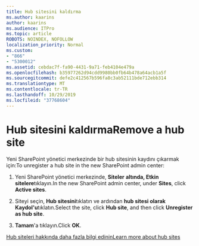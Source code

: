 ```yaml
---
title: Hub sitesini kaldırma
ms.author: kaarins
author: kaarins
ms.audience: ITPro
ms.topic: article
ROBOTS: NOINDEX, NOFOLLOW
localization_priority: Normal
ms.custom:
- "866"
- "5300012"
ms.assetid: cebdac7f-fa90-4431-9a71-feb4104e479a
ms.openlocfilehash: b35977262d94cdd9980bb0fb64b478a64acb1a5f
ms.sourcegitcommit: defe2c412567b596fa8c3ab52111bde712ebb314
ms.translationtype: MT
ms.contentlocale: tr-TR
ms.lasthandoff: 10/29/2019
ms.locfileid: "37768604"
---
```

# <a name="remove-a-hub-site"></a><span data-ttu-id="20411-102">Hub sitesini kaldırma</span><span class="sxs-lookup"><span data-stu-id="20411-102">Remove a hub site</span></span>

<span data-ttu-id="20411-103">Yeni SharePoint yönetici merkezinde bir hub sitesinin kaydını çıkarmak için:</span><span class="sxs-lookup"><span data-stu-id="20411-103">To unregister a hub site in the new SharePoint admin center:</span></span>
  
1. <span data-ttu-id="20411-104">Yeni SharePoint yönetici merkezinde, **Siteler** **altında, Etkin sitelere**tıklayın.</span><span class="sxs-lookup"><span data-stu-id="20411-104">In the new SharePoint admin center, under **Sites**, click **Active sites**.</span></span>

2. <span data-ttu-id="20411-105">Siteyi seçin, **Hub sitesini**tıklatın ve ardından **hub sitesi olarak Kaydol'u**tıklatın.</span><span class="sxs-lookup"><span data-stu-id="20411-105">Select the site, click **Hub site**, and then click **Unregister as hub site**.</span></span>

3. <span data-ttu-id="20411-106">**Tamam**'a tıklayın.</span><span class="sxs-lookup"><span data-stu-id="20411-106">Click **OK**.</span></span>

[<span data-ttu-id="20411-107">Hub siteleri hakkında daha fazla bilgi edinin</span><span class="sxs-lookup"><span data-stu-id="20411-107">Learn more about hub sites</span></span>](https://support.office.com/article/what-is-a-sharepoint-hub-site-fe26ae84-14b7-45b6-a6d1-948b3966427f)
  
